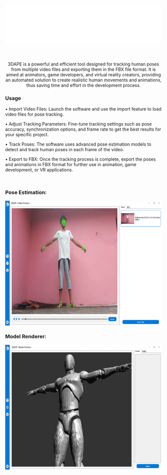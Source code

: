 <h1 align="center">
  <img src="UI/Icons/Readme4.png" alt="Icon">
</h1><br>

<p align="center">3DAPE is a powerful and efficient tool designed for tracking human poses from multiple video files and exporting them in the FBX file format. It is aimed at animators, game developers, and virtual reality creators, providing an automated solution to create realistic human movements and animations, thus saving time and effort in the development process.</p>

<h3>Usage</h3>
<p>• Import Video Files: Launch the software and use the import feature to load video files for pose tracking.</p>
<p>• Adjust Tracking Parameters: Fine-tune tracking settings such as pose accuracy, synchronization options, and frame rate to get the best results for your specific project.</p>
<p>• Track Poses: The software uses advanced pose estimation models to detect and track human poses in each frame of the video.</p>
<p>• Export to FBX: Once the tracking process is complete, export the poses and animations in FBX format for further use in animation, game development, or VR applications.</p>

<br>
<h3>Pose Estimation:</h3>
<img src="UI/Test/VideoTest.png" alt="Icon" height="400"><br>

<h3>Model Renderer:</h3>
<img src="UI/Test/ModelTest.png" alt="Icon" height="400"><br>
